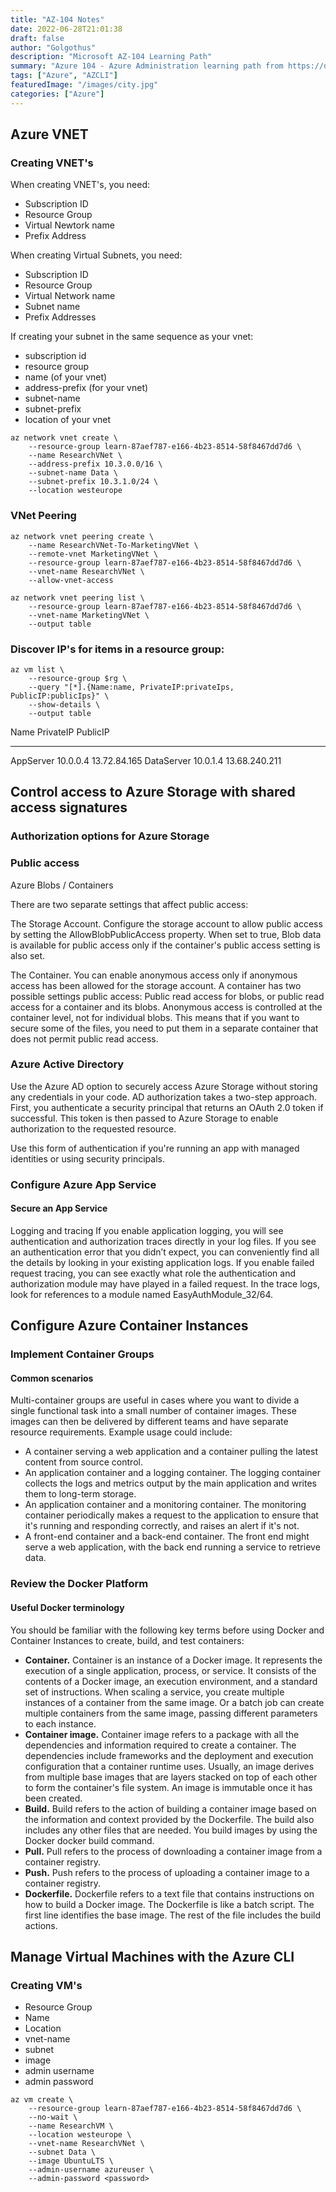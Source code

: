 ```yaml
---
title: "AZ-104 Notes"
date: 2022-06-28T21:01:38
draft: false
author: "Golgothus"
description: "Microsoft AZ-104 Learning Path"
summary: "Azure 104 - Azure Administration learning path from https://docs.microsoft.com/en-us/learn/certifications/exams/az-104"
tags: ["Azure", "AZCLI"]
featuredImage: "/images/city.jpg"
categories: ["Azure"]
---
```


## Azure VNET
### Creating VNET's
When creating VNET's, you need:
- Subscription ID
- Resource Group
- Virtual Newtork name
- Prefix Address

When creating Virtual Subnets, you need:
- Subscription ID
- Resource Group
- Virtual Network name
- Subnet name
- Prefix Addresses

If creating your subnet in the same sequence as your vnet:
- subscription id
- resource group
- name (of your vnet)
- address-prefix (for your vnet)
- subnet-name
- subnet-prefix
- location of your vnet

```azure
az network vnet create \
    --resource-group learn-87aef787-e166-4b23-8514-58f8467dd7d6 \
    --name ResearchVNet \
    --address-prefix 10.3.0.0/16 \
    --subnet-name Data \
    --subnet-prefix 10.3.1.0/24 \
    --location westeurope
```

### VNet Peering

```azure
az network vnet peering create \
    --name ResearchVNet-To-MarketingVNet \
    --remote-vnet MarketingVNet \
    --resource-group learn-87aef787-e166-4b23-8514-58f8467dd7d6 \
    --vnet-name ResearchVNet \
    --allow-vnet-access
```

```azure
az network vnet peering list \
    --resource-group learn-87aef787-e166-4b23-8514-58f8467dd7d6 \
    --vnet-name MarketingVNet \
    --output table
```

### Discover IP's for items in a resource group:
```azure
az vm list \
    --resource-group $rg \
    --query "[*].{Name:name, PrivateIP:privateIps, PublicIP:publicIps}" \
    --show-details \
    --output table
```

Name        PrivateIP    PublicIP
----------  -----------  -------------
AppServer   10.0.0.4     13.72.84.165
DataServer  10.0.1.4     13.68.240.211

##  Control access to Azure Storage with shared access signatures

### Authorization options for Azure Storage

### Public access

Azure Blobs / Containers

There are two separate settings that affect public access:

The Storage Account. Configure the storage account to allow public access by setting the AllowBlobPublicAccess property. When set to true, Blob data is available for public access only if the container's public access setting is also set.

The Container. You can enable anonymous access only if anonymous access has been allowed for the storage account. A container has two possible settings public access: Public read access for blobs, or public read access for a container and its blobs. Anonymous access is controlled at the container level, not for individual blobs. This means that if you want to secure some of the files, you need to put them in a separate container that does not permit public read access.

### Azure Active Directory

Use the Azure AD option to securely access Azure Storage without storing any credentials in your code. AD authorization takes a two-step approach. First, you authenticate a security principal that returns an OAuth 2.0 token if successful. This token is then passed to Azure Storage to enable authorization to the requested resource.

Use this form of authentication if you're running an app with managed identities or using security principals.

### Configure Azure App Service

#### Secure an App Service

Logging and tracing
If you enable application logging, you will see authentication and authorization traces directly in your log files. If you see an authentication error that you didn’t expect, you can conveniently find all the details by looking in your existing application logs. If you enable failed request tracing, you can see exactly what role the authentication and authorization module may have played in a failed request. In the trace logs, look for references to a module named EasyAuthModule_32/64.

## Configure Azure Container Instances
### Implement Container Groups
#### Common scenarios
Multi-container groups are useful in cases where you want to divide a single functional task into a small number of container images. These images can then be delivered by different teams and have separate resource requirements. Example usage could include:

- A container serving a web application and a container pulling the latest content from source control.
- An application container and a logging container. The logging container collects the logs and metrics output by the main application and writes them to long-term storage.
- An application container and a monitoring container. The monitoring container periodically makes a request to the application to ensure that it's running and responding correctly, and raises an alert if it's not.
- A front-end container and a back-end container. The front end might serve a web application, with the back end running a service to retrieve data.

### Review the Docker Platform

#### Useful Docker terminology
You should be familiar with the following key terms before using Docker and Container Instances to create, build, and test containers:

- **Container.** Container is an instance of a Docker image. It represents the execution of a single application, process, or service. It consists of the contents of a Docker image, an execution environment, and a standard set of instructions. When scaling a service, you create multiple instances of a container from the same image. Or a batch job can create multiple containers from the same image, passing different parameters to each instance.
- **Container image.** Container image refers to a package with all the dependencies and information required to create a container. The dependencies include frameworks and the deployment and execution configuration that a container runtime uses. Usually, an image derives from multiple base images that are layers stacked on top of each other to form the container's file system. An image is immutable once it has been created.
- **Build.** Build refers to the action of building a container image based on the information and context provided by the Dockerfile. The build also includes any other files that are needed. You build images by using the Docker docker build command.
- **Pull.** Pull refers to the process of downloading a container image from a container registry.
- **Push.** Push refers to the process of uploading a container image to a container registry.
- **Dockerfile.** Dockerfile refers to a text file that contains instructions on how to build a Docker image. The Dockerfile is like a batch script. The first line identifies the base image. The rest of the file includes the build actions.

## Manage Virtual Machines with the Azure CLI

### Creating VM's
- Resource Group
- Name
- Location
- vnet-name
- subnet
- image
- admin username
- admin password
```azure
az vm create \
    --resource-group learn-87aef787-e166-4b23-8514-58f8467dd7d6 \
    --no-wait \
    --name ResearchVM \
    --location westeurope \
    --vnet-name ResearchVNet \
    --subnet Data \
    --image UbuntuLTS \
    --admin-username azureuser \
    --admin-password <password>
```